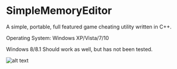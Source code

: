 # SimpleMemoryEditor
A simple, portable, full featured game cheating utility written in C++.

Operating System: Windows XP/Vista/7/10

Windows 8/8.1 Should work as well, but has not been tested.

![alt text](https://raw.githubusercontent.com/daveymcq/SimpleMemoryEditor/master/resources/screenshot.jpg)
